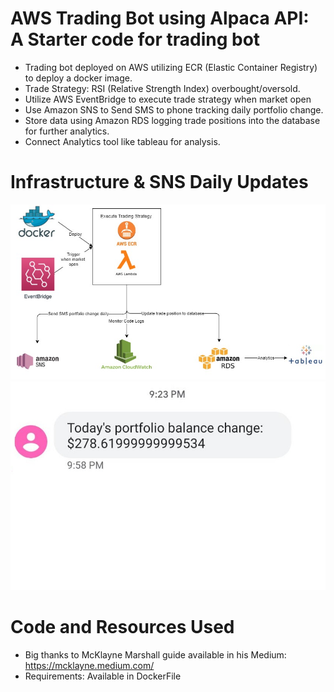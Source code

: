 # AWS Trading Bot using Alpaca API: A Starter code for trading bot
* Trading bot deployed on AWS utilizing ECR (Elastic Container Registry) to deploy a docker image.
* Trade Strategy: RSI (Relative Strength Index) overbought/oversold.
* Utilize AWS EventBridge to execute trade strategy when market open
* Use Amazon SNS to Send SMS to phone tracking daily portfolio change.
* Store data using Amazon RDS logging trade positions into the database for further analytics.
* Connect Analytics tool like tableau for analysis.
# Infrastructure & SNS Daily Updates
![](/trade_bot.jpg)
![](/SNS.jpg)
# Code and Resources Used
* Big thanks to McKlayne Marshall guide available in his Medium: https://mcklayne.medium.com/
* Requirements: Available in DockerFile

